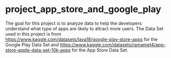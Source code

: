 # project_app_store_and_google_play
The goal for this project is to analyze data to help the developers understand what type of apps are likely to attract more users.
The Data Set used in this project is from https://www.kaggle.com/datasets/lava18/google-play-store-apps for the Google Play Data Set and https://www.kaggle.com/datasets/ramamet4/app-store-apple-data-set-10k-apps for the App Store Data Set.
